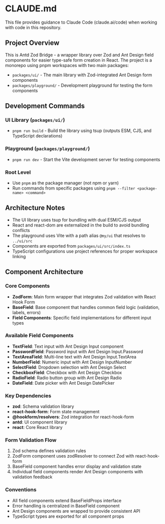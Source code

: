# CLAUDE.md

This file provides guidance to Claude Code (claude.ai/code) when working with code in this repository.

## Project Overview

This is Antd Zod Bridge - a wrapper library over Zod and Ant Design field components for easier type-safe form creation in React. The project is a monorepo using pnpm workspaces with two main packages:

- `packages/ui/` - The main library with Zod-integrated Ant Design form components
- `packages/playground/` - Development playground for testing the form components

## Development Commands

### UI Library (`packages/ui/`)
- `pnpm run build` - Build the library using tsup (outputs ESM, CJS, and TypeScript declarations)

### Playground (`packages/playground/`)
- `pnpm run dev` - Start the Vite development server for testing components

### Root Level
- Use `pnpm` as the package manager (not npm or yarn)
- Run commands from specific packages using `pnpm --filter <package-name> <command>`

## Architecture Notes

- The UI library uses tsup for bundling with dual ESM/CJS output
- React and react-dom are externalized in the build to avoid bundling conflicts
- The playground uses Vite with a path alias `@my/ui` that resolves to `../ui/src`
- Components are exported from `packages/ui/src/index.ts`
- TypeScript configurations use project references for proper workspace linking

## Component Architecture

### Core Components

- **ZodForm**: Main form wrapper that integrates Zod validation with React Hook Form
- **BaseField**: Base component that handles common field logic (validation, labels, errors)
- **Field Components**: Specific field implementations for different input types

### Available Field Components

- **TextField**: Text input with Ant Design Input component
- **PasswordField**: Password input with Ant Design Input.Password
- **TextAreaField**: Multi-line text with Ant Design Input.TextArea
- **NumberField**: Numeric input with Ant Design InputNumber
- **SelectField**: Dropdown selection with Ant Design Select
- **CheckboxField**: Checkbox with Ant Design Checkbox
- **RadioField**: Radio button group with Ant Design Radio
- **DateField**: Date picker with Ant Design DatePicker

### Key Dependencies

- **zod**: Schema validation library
- **react-hook-form**: Form state management
- **@hookform/resolvers**: Zod integration for react-hook-form
- **antd**: UI component library
- **react**: Core React library

### Form Validation Flow

1. Zod schema defines validation rules
2. ZodForm component uses zodResolver to connect Zod with react-hook-form
3. BaseField component handles error display and validation state
4. Individual field components render Ant Design components with validation feedback

### Conventions

- All field components extend BaseFieldProps interface
- Error handling is centralized in BaseField component
- Ant Design components are wrapped to provide consistent API
- TypeScript types are exported for all component props
